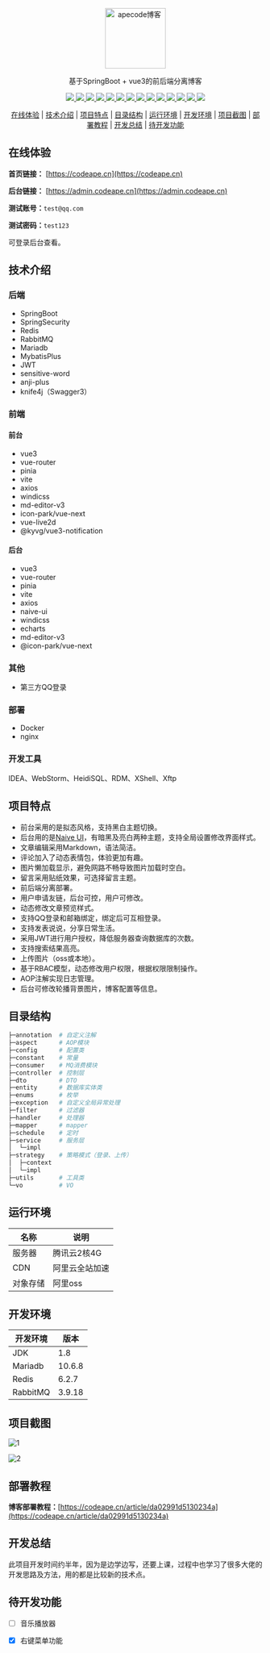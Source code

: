 <p align=center>
  <a href="https://codeape.cn">
    <img src="https://codeape.cn/sleaves.svg" width="120" height="120" alt="apecode博客">
  </a>
</p>
<p align="center">
基于SpringBoot + vue3的前后端分离博客
</p>
<p align="center">
    <a href="https://codeape.cn" target="_blank">
        <img src="https://img.shields.io/badge/license-MIT%2FApache--2.0-blue"/>
        <img src="https://img.shields.io/badge/JDK-1.8%2B-green"/>
        <img src="https://img.shields.io/badge/springboot-2.7.0-brightgreen"/>
        <img src="https://img.shields.io/badge/vue-3.2.40-yellowgreen"/>
        <img src="https://img.shields.io/badge/pinia-2.0.22-orange"/>
        <img src="https://img.shields.io/badge/vite-3.1.4-blue"/>
        <img src="https://img.shields.io/badge/windcss-3.5.6-blue"/>
        <img src="https://img.shields.io/badge/naive--ui-2.32.2-orange"/>
        <img src="https://img.shields.io/badge/redis-6.2.7-green"/>
        <img src="https://img.shields.io/badge/mariadb-10.6.8-red"/>
        <img src="https://img.shields.io/badge/rabbitmq-3.9.18--management-blue"/>
        <img src="https://img.shields.io/badge/nginx-1.23.3-yellowgreen"/>
        <img src="https://img.shields.io/badge/mybatis--plus-3.5.2-yellow"/>
        <img src="https://img.shields.io/badge/anji--plus-1.3.0-red"/>
    </a>
</p>
<p align="center">
  <a href="#在线体验">在线体验</a> | <a href="#技术介绍">技术介绍</a> | <a href="#项目特点">项目特点</a> | <a href="#目录结构">目录结构</a> | <a href="#运行环境">运行环境</a> | <a href="#开发环境">开发环境</a> | <a href="#项目截图">项目截图</a> | <a href="#部署教程">部署教程</a> | <a href="#开发总结">开发总结</a> | <a href="#待开发功能">待开发功能</a>
</p>


## 在线体验

**首页链接：** [https://codeape.cn](https://codeape.cn)

**后台链接：** [https://admin.codeape.cn](https://admin.codeape.cn)



**测试账号：**`test@qq.com`

**测试密码：**`test123`

可登录后台查看。

## 技术介绍

### 后端

* SpringBoot
* SpringSecurity
* Redis
* RabbitMQ
* Mariadb
* MybatisPlus
* JWT
* sensitive-word
* anji-plus
* knife4j（Swagger3）

### 前端

#### 前台

- vue3
- vue-router
- pinia
- vite
- axios
- windicss
- md-editor-v3
- icon-park/vue-next
- vue-live2d
- @kyvg/vue3-notification

#### 后台

- vue3
- vue-router
- pinia
- vite
- axios
- naive-ui
- windicss
- echarts
- md-editor-v3
- @icon-park/vue-next

### 其他

* 第三方QQ登录

### 部署

* Docker
* nginx

### 开发工具

IDEA、WebStorm、HeidiSQL、RDM、XShell、Xftp

## 项目特点

* 前台采用的是拟态风格，支持黑白主题切换。
* 后台用的是[Naive UI](https://www.naiveui.com/)，有暗黑及亮白两种主题，支持全局设置修改界面样式。
* 文章编辑采用Markdown，语法简洁。
* 评论加入了动态表情包，体验更加有趣。
* 图片懒加载显示，避免网路不畅导致图片加载时空白。
* 留言采用贴纸效果，可选择留言主题。
* 前后端分离部署。
* 用户申请友链，后台可控，用户可修改。
* 动态修改文章预览样式。
* 支持QQ登录和邮箱绑定，绑定后可互相登录。
* 支持发表说说，分享日常生活。
* 采用JWT进行用户授权，降低服务器查询数据库的次数。
* 支持搜索结果高亮。
* 上传图片（oss或本地）。
* 基于RBAC模型，动态修改用户权限，根据权限限制操作。
* AOP注解实现日志管理。
* 后台可修改轮播背景图片，博客配置等信息。

## 目录结构

```sh
├─annotation  # 自定义注解
├─aspect      # AOP模块
├─config      # 配置类
├─constant    # 常量
├─consumer    # MQ消费模块
├─controller  # 控制层
├─dto         # DTO
├─entity      # 数据库实体类
├─enums       # 枚举
├─exception   # 自定义全局异常处理
├─filter      # 过滤器
├─handler     # 处理器
├─mapper      # mapper
├─schedule    # 定时
├─service     # 服务层
│  └─impl
├─strategy    # 策略模式（登录、上传）
│  ├─context
│  └─impl
├─utils       # 工具类
└─vo          # VO
```

## 运行环境

| 名称     | 说明           |
| -------- | -------------- |
| 服务器   | 腾讯云2核4G    |
| CDN      | 阿里云全站加速 |
| 对象存储 | 阿里oss        |

## 开发环境

| 开发环境 | 版本   |
| -------- | ------ |
| JDK      | 1.8    |
| Mariadb  | 10.6.8 |
| Redis    | 6.2.7  |
| RabbitMQ | 3.9.18 |



## 项目截图

![1](https://apecode.oss-cn-chengdu.aliyuncs.com/article/0d1983d1fefa356ae214e886f5c685c2.png)

![2](https://apecode.oss-cn-chengdu.aliyuncs.com/article/d3bd777837b7f98bdfd013533889235f.png)



## 部署教程

**博客部署教程：**[https://codeape.cn/article/da02991d5130234a](https://codeape.cn/article/da02991d5130234a)

## 开发总结

此项目开发时间约半年，因为是边学边写，还要上课，过程中也学习了很多大佬的开发思路及方法，用的都是比较新的技术点。

## 待开发功能

- [ ] 音乐播放器

- [x] 右键菜单功能
